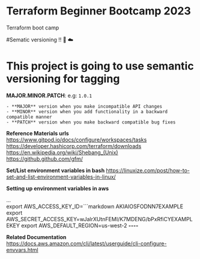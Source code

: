 # Terraform Beginner Bootcamp 2023

Terraform boot camp 

#Sematic versioning !! :mage: :cloud:
# This project is going to use semantic versioning for tagging

  **MAJOR.MINOR.PATCH**: e.g: `1.0.1`

    - **MAJOR** version when you make incompatible API changes
    - **MINOR** version when you add functionality in a backward compatible manner
    - **PATCH** version when you make backward compatible bug fixes


**Reference Materials urls**
 https://www.gitpod.io/docs/configure/workspaces/tasks
 https://developer.hashicorp.com/terraform/downloads
 https://en.wikipedia.org/wiki/Shebang_(Unix)
 https://github.github.com/gfm/

 **Set/List environment variables in bash**
 https://linuxize.com/post/how-to-set-and-list-environment-variables-in-linux/

**Setting up environment variables in aws**

...  
export AWS_ACCESS_KEY_ID=```markdown
AKIAIOSFODNN7EXAMPLE
export AWS_SECRET_ACCESS_KEY=wJalrXUtnFEMI/K7MDENG/bPxRfiCYEXAMPLEKEY
export AWS_DEFAULT_REGION=us-west-2
**----**

**Related Documentation**
https://docs.aws.amazon.com/cli/latest/userguide/cli-configure-envvars.html